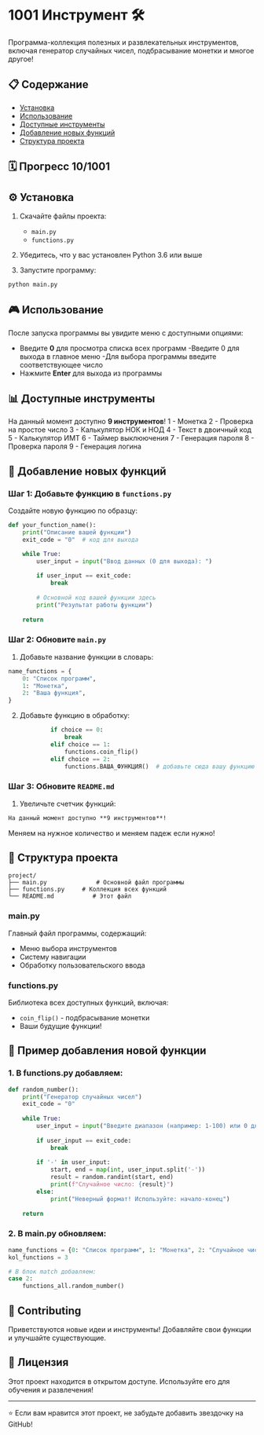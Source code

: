 # 1001 Инструмент 🛠️

Программа-коллекция полезных и развлекательных инструментов, включая генератор случайных чисел, подбрасывание монетки и многое другое!

## 📋 Содержание

- [Установка](#установка)
- [Использование](#использование)
- [Доступные инструменты](#доступные-инструменты)
- [Добавление новых функций](#добавление-новых-функций)
- [Структура проекта](#структура-проекта)

## 🗓 Прогресс 10/1001

## ⚙️ Установка

1. Скачайте файлы проекта:
   - `main.py`
   - `functions.py`

2. Убедитесь, что у вас установлен Python 3.6 или выше

3. Запустите программу:
```bash
python main.py
```

## 🎮 Использование

После запуска программы вы увидите меню с доступными опциями:

- Введите **0** для просмотра списка всех программ
        -Введите 0 для выхода в главное меню
        -Для выбора программы введите соответствующее число
- Нажмите **Enter** для выхода из программы

## 📊 Доступные инструменты

На данный момент доступно **9 инструментов**!
1 - Монетка
2 - Проверка на простое число
3 - Калькулятор НОК и НОД
4 - Текст в двоичный код
5 - Калькулятор ИМТ
6 - Таймер выклюючения
7 - Генерация пароля
8 - Проверка пароля
9 - Генерация логина

## 🔧 Добавление новых функций

### Шаг 1: Добавьте функцию в `functions.py`

Создайте новую функцию по образцу:

```python
def your_function_name():
    print("Описание вашей функции")
    exit_code = "0"  # код для выхода

    while True:
        user_input = input("Ввод данных (0 для выхода): ")
        
        if user_input == exit_code:
            break
        
        # Основной код вашей функции здесь
        print("Результат работы функции")
    
    return
```

### Шаг 2: Обновите `main.py`

1. Добавьте название функции в словарь:
```python
name_functions = {
    0: "Список программ",
    1: "Монетка",
    2: "Ваша функция",
}
```

2. Добавьте функцию в обработку:
```python
            if choice == 0:
                break
            elif choice == 1:
                functions.coin_flip()
            elif choice == 2:
                functions.ВАША_ФУНКЦИЯ()  # добавьте сюда вашу функцию
```
### Шаг 3: Обновите `README.md`

1. Увеличьте счетчик функций:
```md
На данный момент доступно **9 инструментов**!  
```
Меняем на нужное количество и меняем падеж если нужно!
## 📁 Структура проекта

```
project/
├── main.py              # Основной файл программы
├── functions.py     # Коллекция всех функций
└── README.md           # Этот файл
```

### main.py
Главный файл программы, содержащий:
- Меню выбора инструментов
- Систему навигации
- Обработку пользовательского ввода

### functions.py
Библиотека всех доступных функций, включая:
- `coin_flip()` - подбрасывание монетки
- Ваши будущие функции!

## 🚀 Пример добавления новой функции

### 1. В functions.py добавляем:
```python
def random_number():
    print("Генератор случайных чисел")
    exit_code = "0"
    
    while True:
        user_input = input("Введите диапазон (например: 1-100) или 0 для выхода: ")
        
        if user_input == exit_code:
            break
        
        if '-' in user_input:
            start, end = map(int, user_input.split('-'))
            result = random.randint(start, end)
            print(f"Случайное число: {result}")
        else:
            print("Неверный формат! Используйте: начало-конец")
    
    return
```

### 2. В main.py обновляем:
```python
name_functions = {0: "Список программ", 1: "Монетка", 2: "Случайное число"}
kol_functions = 3

# В блок match добавляем:
case 2:
    functions_all.random_number()
```

## 🤝 Contributing

Приветствуются новые идеи и инструменты! Добавляйте свои функции и улучшайте существующие.

## 📄 Лицензия

Этот проект находится в открытом доступе. Используйте его для обучения и развлечения!

---


⭐ Если вам нравится этот проект, не забудьте добавить звездочку на GitHub!




